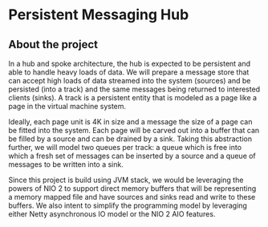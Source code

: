 Persistent Messaging Hub
========================

About the project
-----------------

In a hub and spoke architecture, the hub is expected to be persistent and able to handle heavy loads of data. We will prepare a message store that can accept high loads of data streamed into the system (sources) and be persisted (into a track) and the same messages being returned to interested clients (sinks). A track is a persistent entity that is modeled as a page like a page in the virtual machine system.

Ideally, each page unit is 4K in size and a message the size of a page can be fitted into the system. Each page will be carved out into a buffer that can be filled by a source and can be drained by a sink. Taking this abstraction further, we will model two queues per track: a queue which is free into which a fresh set of messages can be inserted by a source and a queue of messages to be written into a sink.

Since this project is build using JVM stack, we would be leveraging the powers of NIO 2 to support direct memory buffers that will be representing a memory mapped file and have sources and sinks read and write to these buffers. We also intent to simplify the programming model by leveraging either Netty asynchronous IO model or the NIO 2 AIO features.


